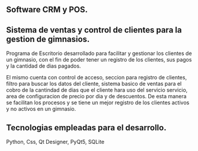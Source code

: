 ## Software CRM y POS.
## Sistema de ventas y control de clientes para la gestion de gimnasios.
Programa de Escritorio desarrollado para facilitar y gestionar los clientes de un gimnasio, con el fin de poder tener un registro de los clientes, sus pagos y la cantidad de dias pagados.

El mismo cuenta con control de acceso, seccion para registro de clientes, filtro para buscar los datos del cliente, sistema basico de ventas para el cobro de la cantindad de dias que el cliente hara uso del servicio servicio, area de configuracion de precio por dia y de descuentos. De esta manera se facilitan los procesos y se tiene un mejor registro de los clientes activos y no activos en un gimnasio.

## Tecnologias empleadas para el desarrollo.
Python, Css, Qt Designer, PyQt5, SQLite
